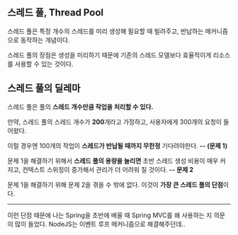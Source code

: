 ## 스레드 풀, Thread Pool
스레드 풀은 특정 개수의 스레드를 미리 생성해 필요할 때 빌려주고, 반납하는 메커니즘으로 동작하는 개념이다.

스레드 풀의 장점은 생성을 미리하기 때문에 기존의 스레드 모델보다 효율적이게 리소스를 사용할 수 있는 것이다.

## 스레드 풀의 딜레마
스레드 풀은 풀의 **스레드 개수만큼 작업을 처리할 수 있다.** 

만약, 스레드 풀의 스레드 개수가 **200**개라고 가정하고, 사용자에게 300개의 요청이 들어왔다.

이럴 경우엔 100개의 작업이 **스레드가 반납될 때까지 무한정** 기다려야한다. **-- (문제 1)**

문제 1을 해결하기 위해서 **스레드 풀의 용량을 늘리면** 초반 스레드 생성 비용이 매우 커지고, 컨텍스트 스위칭이 증가해서 관리가 더 어려워 질 것이다. **-- 문제 2**

문제 1을 해결하기 위해 문제 2을 겪을 수 밖에 없다. 이것이 **가장 큰 스레드 풀의 단점**이다.

---

이런 단점 때문에 나는 Spring을 초반에 배울 때 Spring MVC를 왜 사용하는 지 의문이 많이 들었다.
NodeJS는 이벤트 루프 메커니즘으로 해결해주던데..
